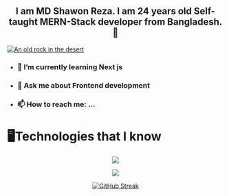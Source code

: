 
<h2 align="center">I am MD Shawon Reza. I am 24 years old Self-taught MERN-Stack developer from Bangladesh.🚀</h2>




[![An old rock in the desert](https://i.ibb.co/mqsRRwQ/68747470733a2f2f7777772e63726561746976656974696e737469747574652e636f6d2f696d616765732f636f757273652f.jpg "Shiprock, New Mexico by Beau Rogers")](https://www.flickr.com/photos/beaurogers/31833779864/in/photolist-Qv3rFw-34mt9F-a9Cmfy-5Ha3Zi-9msKdv-o3hgjr-hWpUte-4WMsJ1-KUQ8N-deshUb-vssBD-6CQci6-8AFCiD-zsJWT-nNfsgB-dPDwZJ-bn9JGn-5HtSXY-6CUhAL-a4UTXB-ugPum-KUPSo-fBLNm-6CUmpy-4WMsc9-8a7D3T-83KJev-6CQ2bK-nNusHJ-a78rQH-nw3NvT-7aq2qf-8wwBso-3nNceh-ugSKP-4mh4kh-bbeeqH-a7biME-q3PtTf-brFpgb-cg38zw-bXMZc-nJPELD-f58Lmo-bXMYG-bz8AAi-bxNtNT-bXMYi-bXMY6-bXMYv)

<div >
<ul>
<li> <h3>🌱 I’m currently learning Next js</h3> </li>
<li> <h3> 💬 Ask me about Frontend development</h3></li>
<li>  <h3>📫 How to reach me: ... </h3></li>
</ul>
</div>


 
<h1>🖥️Technologies that I know</h1>
<p align="center">
  <a href="https://skillicons.dev">
    <img src="https://skillicons.dev/icons?i=react,js,html,css,tailwind,materialui&perline=6" />
  </a>
</p>
<p align="center" >
  <a href="https://skillicons.dev">
    <img src="https://skillicons.dev/icons?i=nodejs,mongodb,firebase,github&perline=6" />
  </a>
</p>


<div align="center">

<a href="https://git.io/streak-stats"><img src="https://github-readme-streak-stats.herokuapp.com?user=mazharul-islam356&theme=transparent&border_radius=10" alt="GitHub Streak" /></a>

</div>


